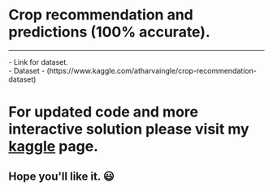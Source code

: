 # Crop recommendation and predictions (100% accurate).
<hr>
- Link for dataset.
<br>
- Dataset - (https://www.kaggle.com/atharvaingle/crop-recommendation-dataset)
<br>

# For updated code and more interactive solution please visit my [kaggle](https://www.kaggle.com/aayushkumar20bcy/crop-recommendation-and-prediction-100-accuracy) page.

## Hope you'll like it. 😃
